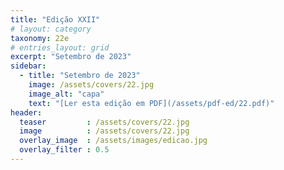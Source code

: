 ```yaml
---
title: "Edição XXII"
# layout: category
taxonomy: 22e
# entries_layout: grid
excerpt: "Setembro de 2023"
sidebar:
  - title: "Setembro de 2023"
    image: /assets/covers/22.jpg
    image_alt: "capa"
    text: "[Ler esta edição em PDF](/assets/pdf-ed/22.pdf)"
header:
  teaser         : /assets/covers/22.jpg
  image          : /assets/covers/22.jpg
  overlay_image  : /assets/images/edicao.jpg
  overlay_filter : 0.5
---
```

